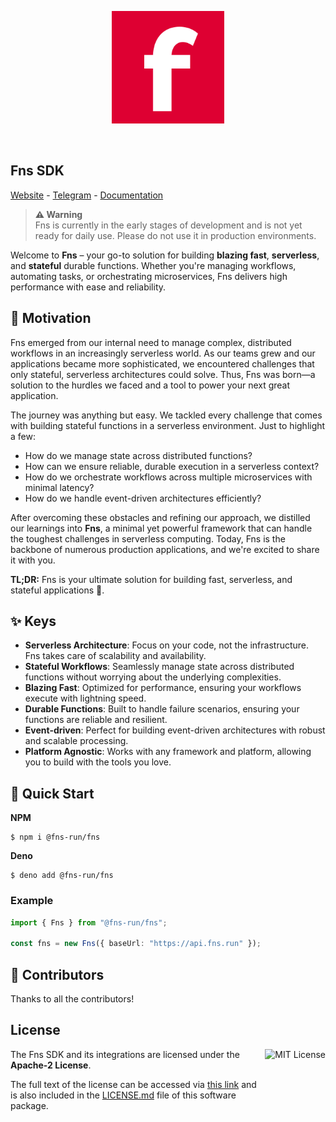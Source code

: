 <p align="center">
  <a href="https://www.fns.run">
    <img src="assets/logo.svg" alt="fns" width="180" />
  </a>
</p>

<p align="center">
  <a href="https://jsr.io/@fns-run/fns"> <img src="https://jsr.io/badges/@fns-run/fns" alt="" /></a>
  <a href="https://jsr.io/@fns-run/fns"><img src="https://jsr.io/badges/@fns-run/fns/score" alt="" /></a>
</p>

## Fns SDK

<a href="https://www.fns.run">Website</a> -
<a href="https://tg.fns.run">Telegram</a> -
<a href="https://docs.fns.run">Documentation</a>

> **⚠ Warning**<br> Fns is currently in the early stages of development and is
> not yet ready for daily use. Please do not use it in production environments.

Welcome to **Fns** – your go-to solution for building **blazing fast**,
**serverless**, and **stateful** durable functions. Whether you're managing
workflows, automating tasks, or orchestrating microservices, Fns delivers high
performance with ease and reliability.

## 🤔 Motivation

Fns emerged from our internal need to manage complex, distributed workflows in
an increasingly serverless world. As our teams grew and our applications became
more sophisticated, we encountered challenges that only stateful, serverless
architectures could solve. Thus, Fns was born—a solution to the hurdles we faced
and a tool to power your next great application.

The journey was anything but easy. We tackled every challenge that comes with
building stateful functions in a serverless environment. Just to highlight a
few:

- How do we manage state across distributed functions?
- How can we ensure reliable, durable execution in a serverless context?
- How do we orchestrate workflows across multiple microservices with minimal
  latency?
- How do we handle event-driven architectures efficiently?

After overcoming these obstacles and refining our approach, we distilled our
learnings into **Fns**, a minimal yet powerful framework that can handle the
toughest challenges in serverless computing. Today, Fns is the backbone of
numerous production applications, and we're excited to share it with you.

**TL;DR:** Fns is your ultimate solution for building fast, serverless, and
stateful applications 🚀.

## ✨ Keys

- **Serverless Architecture**: Focus on your code, not the infrastructure. Fns
  takes care of scalability and availability.
- **Stateful Workflows**: Seamlessly manage state across distributed functions
  without worrying about the underlying complexities.
- **Blazing Fast**: Optimized for performance, ensuring your workflows execute
  with lightning speed.
- **Durable Functions**: Built to handle failure scenarios, ensuring your
  functions are reliable and resilient.
- **Event-driven**: Perfect for building event-driven architectures with robust
  and scalable processing.
- **Platform Agnostic**: Works with any framework and platform, allowing you to
  build with the tools you love.

## 🚀 Quick Start

**NPM**

```shell
$ npm i @fns-run/fns
```

**Deno**

```shell
$ deno add @fns-run/fns
```

### Example

```typescript
import { Fns } from "@fns-run/fns";

const fns = new Fns({ baseUrl: "https://api.fns.run" });
```

## 👥 Contributors

Thanks to all the contributors!

## License

<a href="https://opensource.org/license/apache-2-0">
  <img align="right" height="96" alt="MIT License" src="https://opensource.org/wp-content/themes/osi/assets/img/osi-badge-dark.svg" />
</a>

The Fns SDK and its integrations are licensed under the **Apache-2 License**.

The full text of the license can be accessed via
[this link](https://opensource.org/license/apache-2-0) and is also included in
the [LICENSE.md](LICENSE.md) file of this software package.
